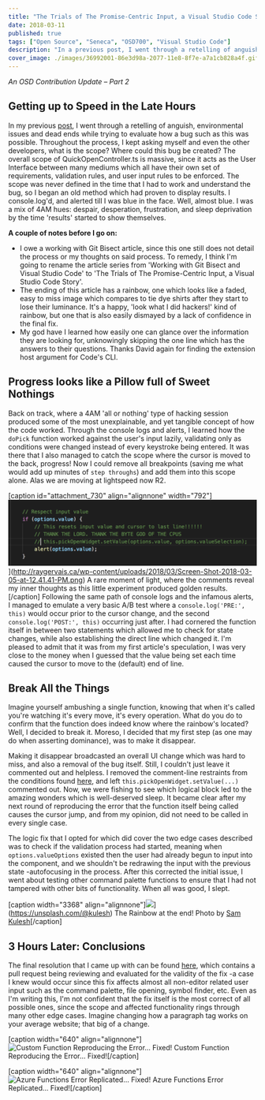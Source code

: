```yaml
---
title: "The Trials of The Promise-Centric Input, a Visual Studio Code Story - 2"
date: 2018-03-11
published: true
tags: ["Open Source", "Seneca", "OSD700", "Visual Studio Code"]
description: "In a previous post, I went through a retelling of anguish, environmental issues and dead ends while trying to evaluate how a bug such as this was possible. Throughout the process, I kept asking myself and even the other developers, what is the scope? Where could this bug be created?"
cover_image: ./images/36992001-86e3d98a-2077-11e8-8f7e-a7a1cb828a4f.gif
---
```


_An OSD Contribution Update – Part 2_

## Getting up to Speed in the Late Hours

In my previous [post](http://raygervais.ca/working-with-git-bisect-and-visual-studio-code/), I went through a retelling of anguish, environmental issues and dead ends while trying to evaluate how a bug such as this was possible. Throughout the process, I kept asking myself and even the other developers, what is the scope? Where could this bug be created? The overall scope of QuickOpenController.ts is massive, since it acts as the User Interface between many mediums which all have their own set of requirements, validation rules, and user input rules to be enforced. The scope was never defined in the time that I had to work and understand the bug, so I began an old method which had proven to display results. I console.log'd, and alerted till I was blue in the face. Well, almost blue. I was a mix of 4AM hues: despair, desperation, frustration, and sleep deprivation by the time 'results' started to show themselves.

**A couple of notes before I go on:**

- I owe a working with Git Bisect article, since this one still does not detail the process or my thoughts on said process. To remedy, I think I'm going to rename the article series from 'Working with Git Bisect and Visual Studio Code' to 'The Trials of The Promise-Centric Input, a Visual Studio Code Story'.
- The ending of this article has a rainbow, one which looks like a faded, easy to miss image which compares to tie dye shirts after they start to lose their luminance. It's a happy, 'look what I did hackers!' kind of rainbow, but one that is also easily dismayed by a lack of confidence in the final fix.
- My god have I learned how easily one can glance over the information they are looking for, unknowingly skipping the one line which has the answers to their questions. Thanks David again for finding the extension host argument for Code's CLI.

## Progress looks like a Pillow full of Sweet Nothings

Back on track, where a 4AM 'all or nothing' type of hacking session produced some of the most unexplainable, and yet tangible concept of how the code worked. Through the console logs and alerts, I learned how the `doPick` function worked against the user's input lazily, validating only as conditions were changed instead of every keystroke being entered. It was there that I also managed to catch the scope where the cursor is moved to the back, progress! Now I could remove all breakpoints (saving me what would add up minutes of `step throughs`) and add them into this scope alone. Alas we are moving at lightspeed now R2.

[caption id="attachment_730" align="alignnone" width="792"]![Momento: Issue Found (Code)](./images/Screen-Shot-2018-03-05-at-12.41.41-PM-1024x272.png)](http://raygervais.ca/wp-content/uploads/2018/03/Screen-Shot-2018-03-05-at-12.41.41-PM.png) A rare moment of light, where the comments reveal my inner thoughts as this little experiment produced golden results.[/caption] Following the same path of console logs and the infamous alerts, I managed to emulate a very basic A/B test where a `console.log('PRE:', this)` would occur prior to the cursor change, and the second `console.log('POST:', this)` occurring just after. I had cornered the function itself in between two statements which allowed me to check for state changes, while also establishing the direct line which changed it. I'm pleased to admit that it was from my first article's speculation, I was very close to the money when I guessed that the value being set each time caused the cursor to move to the (default) end of line.

## Break All the Things

Imagine yourself ambushing a single function, knowing that when it's called you're watching it's every move, it's every operation. What do you do to confirm that the function does indeed know where the rainbow's located? Well, I decided to break it. Moreso, I decided that my first step (as one may do when asserting dominance), was to make it disappear.

Making it disappear broadcasted an overall UI change which was hard to miss, and also a removal of the bug itself. Still, I couldn't just leave it commented out and helpless. I removed the comment-line restraints from the conditions found [here](https://github.com/Microsoft/vscode/pull/45077/commits/abad03d1913dc19a435132bfb9fa750242502602#diff-efeb3f5a180f00bd9db3f96c43f67f5cR332), and left `this.pickOpenWidget.setValue(...)` commented out. Now, we were fishing to see which logical block led to the amazing wonders which is well-deserved sleep. It became clear after my next round of reproducing the error that the function itself being called causes the cursor jump, and from my opinion, did not need to be called in every single case.

The logic fix that I opted for which did cover the two edge cases described was to check if the validation process had started, meaning when `options.valueOptions` existed then the user had already begun to input into the component, and we shouldn't be redrawing the input with the previous state -autofocusing in the process. After this corrected the initial issue, I went about testing other command palette functions to ensure that I had not tampered with other bits of functionality. When all was good, I slept.

[caption width="3368" align="alignnone"]![](https://images.unsplash.com/photo-1451817045432-8c40f15299f9?ixlib=rb-0.3.5&ixid=eyJhcHBfaWQiOjEyMDd9&s=c3cc68d34996228682d616430718990a&auto=format&fit=crop&w=3368&q=80)](https://unsplash.com/@kulesh) The Rainbow at the end! Photo by [ Sam Kulesh](https://unsplash.com/@kulesh)[/caption]

## 3 Hours Later: Conclusions

The final resolution that I came up with can be found [here](https://github.com/Microsoft/vscode/pull/45077), which contains a pull request being reviewing and evaluated for the validity of the fix -a case I knew would occur since this fix affects almost all non-editor related user input such as the command palette, file opening, symbol finder, etc. Even as I'm writing this, I'm not confident that the fix itself is the most correct of all possible ones, since the scope and affected functionality rings through many other edge cases. Imagine changing how a paragraph tag works on your average website; that big of a change.

[caption width="640" align="alignnone"]![Custom Function Reproducing the Error... Fixed!](./images/36992001-86e3d98a-2077-11e8-8f7e-a7a1cb828a4f.gif) Custom Function Reproducing the Error... Fixed![/caption]

[caption width="640" align="alignnone"]![Azure Functions Error Replicated... Fixed!](./images/36992149-0e2ab74c-2078-11e8-9661-02936be2f442.gif) Azure Functions Error Replicated... Fixed![/caption]

